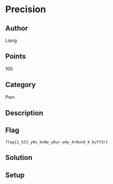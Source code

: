 # Precision

## Author
Liang
## Points
100
## Category
Pwn
## Description

## Flag
`flag{1_533_y0u_kn0w_y0ur_w4y_4r0und_4_buff3r}`
## Solution

## Setup
